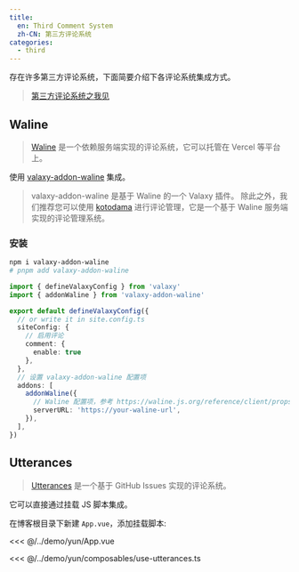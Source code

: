 ```yaml
---
title:
  en: Third Comment System
  zh-CN: 第三方评论系统
categories:
  - third
---
```


存在许多第三方评论系统，下面简要介绍下各评论系统集成方式。

> [第三方评论系统之我见](https://www.yunyoujun.cn/posts/third-party-comment-system)

## Waline

> [Waline](https://waline.js.org/) 是一个依赖服务端实现的评论系统，它可以托管在 Vercel 等平台上。

使用 [valaxy-addon-waline](https://github.com/YunYouJun/valaxy/blob/main/packages/valaxy-addon-waline/README.md) 集成。

> valaxy-addon-waline 是基于 Waline 的一个 Valaxy 插件。
> 除此之外，我们推荐您可以使用 [kotodama](https://github.com/YunYouJun/kotodama) 进行评论管理，它是一个基于 Waline 服务端实现的评论管理系统。

### 安装

```bash
npm i valaxy-addon-waline
# pnpm add valaxy-addon-waline
```

```ts [valaxy.config.ts]
import { defineValaxyConfig } from 'valaxy'
import { addonWaline } from 'valaxy-addon-waline'

export default defineValaxyConfig({
  // or write it in site.config.ts
  siteConfig: {
    // 启用评论
    comment: {
      enable: true
    },
  },
  // 设置 valaxy-addon-waline 配置项
  addons: [
    addonWaline({
      // Waline 配置项，参考 https://waline.js.org/reference/client/props.html
      serverURL: 'https://your-waline-url',
    }),
  ],
})
```

## Utterances

> [Utterances](https://utteranc.es/) 是一个基于 GitHub Issues 实现的评论系统。

它可以直接通过挂载 JS 脚本集成。

在博客根目录下新建 `App.vue`，添加挂载脚本:

<<< @/../demo/yun/App.vue

<<< @/../demo/yun/composables/use-utterances.ts
